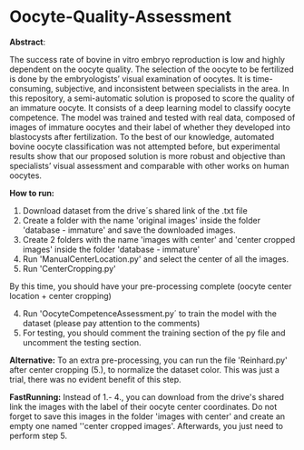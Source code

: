 # Oocyte-Quality-Assessment

**Abstract**:


The success rate of bovine in vitro embryo reproduction is low and highly dependent on the oocyte quality. The selection of the oocyte to be fertilized is done by the embryologists’
visual examination of oocytes. It is time-consuming, subjective, and inconsistent between specialists in the area. In this repository, a semi-automatic solution is proposed to score the
quality of an immature oocyte. It consists of a deep learning model to classify oocyte competence. The model was trained and tested with real data, composed of images of immature oocytes
and their label of whether they developed into blastocysts after fertilization. To the best of our knowledge, automated bovine oocyte classification was not attempted before, but experimental
results show that our proposed solution is more robust and objective than specialists’ visual assessment and comparable with other works on human oocytes.


**How to run:**

1. Download dataset from the drive´s shared link of the .txt file 
2. Create a folder with the name 'original images' inside the folder 'database - immature' and save the downloaded images.
3. Create 2 folders with the name 'images with center' and 'center cropped images' inside the folder 'database - immature'
4. Run 'ManualCenterLocation.py' and select the center of all the images. 
5. Run 'CenterCropping.py' 

By this time, you should have your pre-processing complete (oocyte center location + center cropping)

4. Run 'OocyteCompetenceAssessment.py´ to train the model with the dataset (please pay attention to the comments)
5. For testing, you should comment the training section of the py file and uncomment the testing section. 


**Alternative:** 
To an extra pre-processing, you can run the file 'Reinhard.py' after center cropping (5.), to normalize the dataset color. This was just a trial, there was no evident benefit of this step.


**FastRunning:** 
Instead of 1.- 4., you can download from the drive's shared link the images with the label of their oocyte center coordinates. Do not forget to save this images in the folder 'images with center' and create an empty one named ''center cropped images'. 
Afterwards, you just need to perform step 5.



